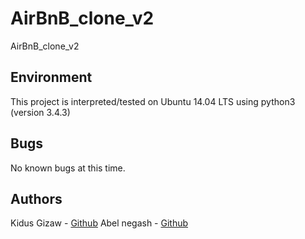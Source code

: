 # AirBnB_clone_v2
AirBnB_clone_v2

## Environment
This project is interpreted/tested on Ubuntu 14.04 LTS using python3 (version 3.4.3)

## Bugs
No known bugs at this time. 

## Authors

Kidus Gizaw - [Github](https://github.com/kidusgr/)
Abel negash - [Github](https://github.com/officialabelnegash/)
